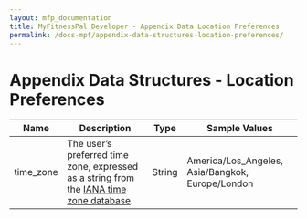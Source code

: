 ```yaml
---
layout: mfp_documentation
title: MyFitnessPal Developer - Appendix Data Location Preferences
permalink: /docs-mpf/appendix-data-structures-location-preferences/
---
```


# Appendix Data Structures - Location Preferences

**Name** | **Description** | **Type** | **Sample Values** 
 --- | --- | --- | ---
 time_zone | The user’s preferred time zone, expressed as a string from the ​[IANA time zone database](http://www.iana.org/time-zones)​. | String | America/Los_Angeles, Asia/Bangkok, Europe/London
 